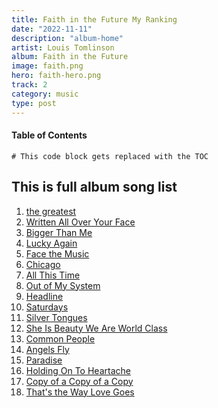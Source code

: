 ```yaml
---
title: Faith in the Future My Ranking
date: "2022-11-11"
description: "album-home"
artist: Louis Tomlinson
album: Faith in the Future
image: faith.png
hero: faith-hero.png
track: 2
category: music
type: post
---
```


#### Table of Contents

```toc
# This code block gets replaced with the TOC
```

## This is full album song list

1. [the greatest](../Song-list/the-greatest.md)
2. [Written All Over Your Face](../Song-list/written-all-over-your-face.md)
3. [Bigger Than Me](../Song-list/bigger-than-me.md)
4. [Lucky Again](../Song-list/lucky-again.md)
5. [Face the Music](../Song-list/face-the-music.md)
6. [Chicago](../Song-list/chicago.md)
7. [All This Time](../Song-list/all-this-time.md)
8. [Out of My System](../Song-list/out-of-my-system.md)
9. [Headline](../Song-list/headline.md)
10. [Saturdays](../Song-list/saturdays.md)
11. [Silver Tongues](../Song-list/silver-tongues.md)
12. [She Is Beauty We Are World Class](../Song-list/she-is-beauty-we-are-world-class.md)
13. [Common People](../Song-list/common-people.md)
14. [Angels Fly](../Song-list/angels-fly.md)
15. [Paradise](../Song-list/paradise.md)
16. [Holding On To Heartache](../Song-list/holding-on-to-heartache.md)
17. [Copy of a Copy of a Copy](../Song-list/copy-of-a-copy-of-a-copy.md)
18. [That's the Way Love Goes](../Song-list/thats-the-way-love-goes.md)

